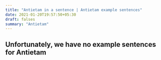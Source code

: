 ```yaml
---
title: "Antietam in a sentence | Antietam example sentences"
date: 2021-01-20T19:57:50+05:30
draft: falses
summary: "Antietam"
---
```

## Unfortunately, we have no example sentences for Antietam                 

